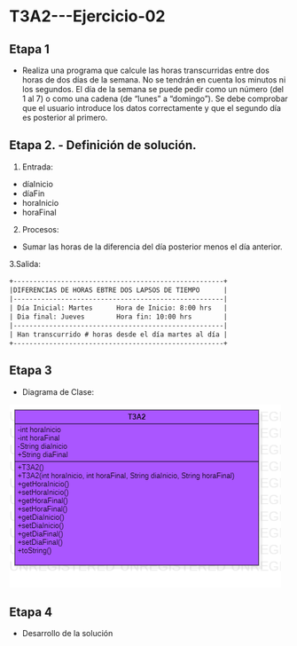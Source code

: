 # T3A2---Ejercicio-02
 
 ## Etapa 1
- Realiza una programa que calcule las horas transcurridas entre dos horas de dos días de la semana. No se tendrán en cuenta los minutos ni los segundos. El día de la semana se puede pedir como un número (del 1 al 7) o como una cadena (de “lunes” a “domingo”). Se debe comprobar que el usuario introduce los datos correctamente y que el segundo día es posterior al primero.

## Etapa 2. - Definición de solución.

1. Entrada:
- díaInicio
- díaFin
- horaInicio
- horaFinal

2. Procesos:

- Sumar las horas de la diferencia del día posterior menos el día anterior.

3.Salida:
~~~
+-----------------------------------------------------+
|DIFERENCIAS DE HORAS EBTRE DOS LAPSOS DE TIEMPO      |
|-----------------------------------------------------|
| Día Inicial: Martes      Hora de Inicio: 8:00 hrs   | 
| Dia final: Jueves        Hora fin: 10:00 hrs        |   
|-----------------------------------------------------|
| Han transcurrido # horas desde el día martes al día |
+-----------------------------------------------------+
 ~~~
 
## Etapa 3

- Diagrama de Clase:

![](https://github.com/Luxtred/T3A2---Ejercicio-02/blob/main/T3A2.png)

## Etapa 4
- Desarrollo de la solución

